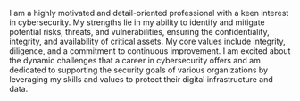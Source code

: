 
I am a highly motivated and detail-oriented professional with a keen interest in cybersecurity. My strengths lie in my ability to identify and mitigate potential risks, threats, and vulnerabilities, ensuring the confidentiality, integrity, and availability of critical assets. My core values include integrity, diligence, and a commitment to continuous improvement. I am excited about the dynamic challenges that a career in cybersecurity offers and am dedicated to supporting the security goals of various organizations by leveraging my skills and values to protect their digital infrastructure and data.
